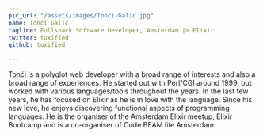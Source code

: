 ```yaml
---
pic_url: "/assets/images/Tonci-Galic.jpg"
name: Tonći Galić
tagline: Fullsnack Software Developer, Amsterdam |> Elixir
twitter: tuxified
github: tuxified

---
```

Tonći is a polyglot web developer with a broad range of interests and also a broad range of experiences. He started out with Perl/CGI around 1999, but worked with various languages/tools throughout the years. In the last few years, he has focused on Elixir as he is in love with the language. Since his new love, he enjoys discovering functional aspects of programming languages. He is the organiser of the Amsterdam Elixir meetup, Elixir Bootcamp and is a co-organiser of Code BEAM lite Amsterdam.
